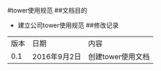 #tower使用规范
##文档目的
* 建立公司tower使用规范
##修改记录
<table>
<tr>
	<td>版本</td>
	<td>日期</td>
	<td>内容</td>
</tr>
<tr>
	<td>0.1</td>
	<td>2016年9月2日</td>
	<td>创建tower使用文档</td>
</tr>
</table>






